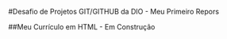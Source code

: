 #Desafio de Projetos GIT/GITHUB da DIO - Meu Primeiro Repors

##Meu Currículo em HTML - Em Construção


